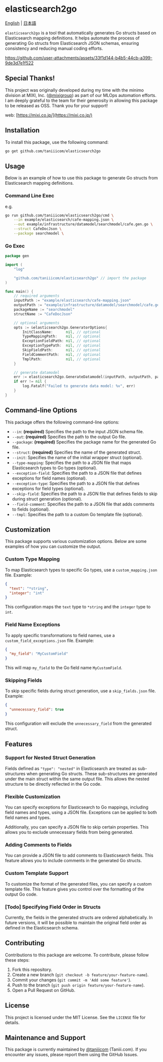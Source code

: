 # elasticsearch2go

[English](https://github.com/taniiicom/elasticsearch2go/blob/main/README.md)
| [日本語](https://github.com/taniiicom/elasticsearch2go/blob/main/README.ja.md)

`elasticsearch2go` is a tool that automatically generates Go structs based on Elasticsearch mapping definitions. It helps automate the process of generating Go structs from Elasticsearch JSON schemas, ensuring consistency and reducing manual coding efforts.

https://github.com/user-attachments/assets/33f1d144-b4b5-44cb-a399-9de3d7e1f522

## Special Thanks!

This project was originally developed during my time with the minimo division at MIXI, Inc. ([@mixigroup](https://github.com/mixigroup)) as part of our MLOps automation efforts. I am deeply grateful to the team for their generosity in allowing this package to be released as OSS. Thank you for your support!

web: [https://mixi.co.jp/](https://mixi.co.jp/)

## Installation

To install this package, use the following command:

```bash
go get github.com/taniiicom/elasticsearch2go
```

## Usage

Below is an example of how to use this package to generate Go structs from Elasticsearch mapping definitions.

### Command Line Exec

e.g.

```bash
go run github.com/taniiicom/elasticsearch2go/cmd \
    --in example/elasticsearch/cafe-mapping.json \
    --out example/infrastructure/datamodel/searchmodel/cafe.gen.go \
    --struct CafeDocJson \
    --package searchmodel \
```

### Go Exec

```go
package gen

import (
	"log"

	"github.com/taniiicom/elasticsearch2go" // import the package
)

func main() {
	// required arguments
	inputPath := "example/elasticsearch/cafe-mapping.json"
	outputPath := "example/infrastructure/datamodel/searchmodel/cafe.gen.go"
	packageName := "searchmodel"
	structName := "CafeDocJson"

	// optional arguments
	opts := &elasticsearch2go.GeneratorOptions{
		InitClassName:      nil, // optional
		TypeMappingPath:    nil, // optional
		ExceptionFieldPath: nil, // optional
		ExceptionTypePath:  nil, // optional
		SkipFieldPath:      nil, // optional
		FieldCommentPath:   nil, // optional
		TmplPath:           nil, // optional
	}

	// generate datamodel
	err := elasticsearch2go.GenerateDatamodel(inputPath, outputPath, packageName, structName, opts)
	if err != nil {
		log.Fatalf("Failed to generate data model: %v", err)
	}
}
```

## Command-line Options

This package offers the following command-line options:

- `--in`: **(required)** Specifies the path to the input JSON schema file.
- `--out`: **(required)** Specifies the path to the output Go file.
- `--package`: **(required)** Specifies the package name for the generated Go file.
- `--struct`: **(required)** Specifies the name of the generated struct.
- `--init`: Specifies the name of the initial wrapper struct (optional).
- `--type-mapping`: Specifies the path to a JSON file that maps Elasticsearch types to Go types (optional).
- `--exception-field`: Specifies the path to a JSON file that defines exceptions for field names (optional).
- `--exception-type`: Specifies the path to a JSON file that defines exceptions for field types (optional).
- `--skip-field`: Specifies the path to a JSON file that defines fields to skip during struct generation (optional).
- `--field-comment`: Specifies the path to a JSON file that adds comments to fields (optional).
- `--tmpl`: Specifies the path to a custom Go template file (optional).

## Customization

This package supports various customization options. Below are some examples of how you can customize the output.

### Custom Type Mapping

To map Elasticsearch types to specific Go types, use a `custom_mapping.json` file. Example:

```json
{
  "text": "*string",
  "integer": "int"
}
```

This configuration maps the `text` type to `*string` and the `integer` type to `int`.

### Field Name Exceptions

To apply specific transformations to field names, use a `custom_field_exceptions.json` file. Example:

```json
{
  "my_field": "MyCustomField"
}
```

This will map `my_field` to the Go field name `MyCustomField`.

### Skipping Fields

To skip specific fields during struct generation, use a `skip_fields.json` file. Example:

```json
{
  "unnecessary_field": true
}
```

This configuration will exclude the `unnecessary_field` from the generated struct.

## Features

### Support for Nested Struct Generation

Fields defined as `"type": "nested"` in Elasticsearch are treated as sub-structures when generating Go structs. These sub-structures are generated under the main struct within the same output file. This allows the nested structure to be directly reflected in the Go code.

### Flexible Customization

You can specify exceptions for Elasticsearch to Go mappings, including field names and types, using a JSON file. Exceptions can be applied to both field names and types.

Additionally, you can specify a JSON file to skip certain properties. This allows you to exclude unnecessary fields from being generated.

### Adding Comments to Fields

You can provide a JSON file to add comments to Elasticsearch fields. This feature allows you to include comments in the generated Go structs.

### Custom Template Support

To customize the format of the generated files, you can specify a custom template file. This feature gives you control over the formatting of the output Go code.

### [Todo] Specifying Field Order in Structs

Currently, the fields in the generated structs are ordered alphabetically. In future versions, it will be possible to maintain the original field order as defined in the Elasticsearch schema.

## Contributing

Contributions to this package are welcome. To contribute, please follow these steps:

1. Fork this repository.
2. Create a new branch (`git checkout -b feature/your-feature-name`).
3. Commit your changes (`git commit -m 'Add some feature'`).
4. Push to the branch (`git push origin feature/your-feature-name`).
5. Open a Pull Request on GitHub.

## License

This project is licensed under the MIT License. See the `LICENSE` file for details.

## Maintenance and Support

This package is currently maintained by [@taniiicom](https://github.com/taniiicom) (Taniii.com). If you encounter any issues, please report them using the GitHub Issues.
